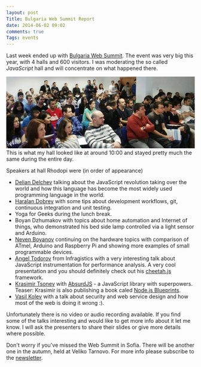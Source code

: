 ```yaml
---
layout: post
Title: Bulgaria Web Summit Report
date: 2014-06-02 09:02
comments: true
Tags: events
---
```


Last week ended up with [Bulgaria Web Summit](http://bulgariawebsummit.com/).
The event was very big this year, with 4 halls and 600 visitors.
I was moderating the so called *JavaScript* hall and will concentrate on
what happened there.

![BGWS Rhodopi Hall at 10:00](/images/bgws2014.jpg "BGWS Rhodopi Hall at 10:00")
This is what my hall looked like at around 10:00 and stayed pretty much the same
during the entire day.

Speakers at hall Rhodopi were (in order of appearance)

* [Delian Delchev](https://twitter.com/delian) talking about the JavaScript
revolution taking over the world and how this language has become the most
widely used programming language in the world.
* [Haralan Dobrev](https://twitter.com/hkdobrev) with some tips about development
workflows, git, continuous integration and unit testing.
* Yoga for Geeks during the lunch break.
* Boyan Dzhumakov with topics about home automation and Internet of things, who
demonstrated his bed side lamp controlled via a light sensor and Arduino.
* [Neven Boyanov](http://www.boyanov.org/) continuing on the hardware topics with
comparison of ATmel, Arduino and Raspberry Pi and showing more examples of
small programmable devices.
* [Angel Todorov](https://twitter.com/attodorov) from Infragistics with a very
interesting talk about JavaScript instrumentation for performance analysis.
A very cool presentation and you should definitely check out his
[cheetah.js](https://github.com/attodorov/cheetah.js) framework.
* [Krasimir Tsonev](https://twitter.com/KrasimirTsonev) with 
[AbsurdJS](http://absurdjs.com/) - a JavaScript library with superpowers.
Teaser: Krasimir is also publishing a book caled
[Node.js Blueprints](https://twitter.com/atodorov_/status/472723298053537792).
* [Vasil Kolev](https://twitter.com/krokodilerian) with a talk about security
and web service design and how most of the web is doing it wrong :).


Unfortunately there is no video or audio recording available. If you find
some of the talks interesting and would like to get more info about it let
me know. I will ask the presenters to share their slides or give more details
where possible.


Don't worry if you've missed the Web Summit in Sofia. There will be another one
in the autumn, held at Veliko Tarnovo. For more info please subscribe to the
[newsletter](http://bulgariawebsummit.us6.list-manage.com/subscribe?u=44058a4036fe9516b0ea2004c&id=e768a8c09a).
